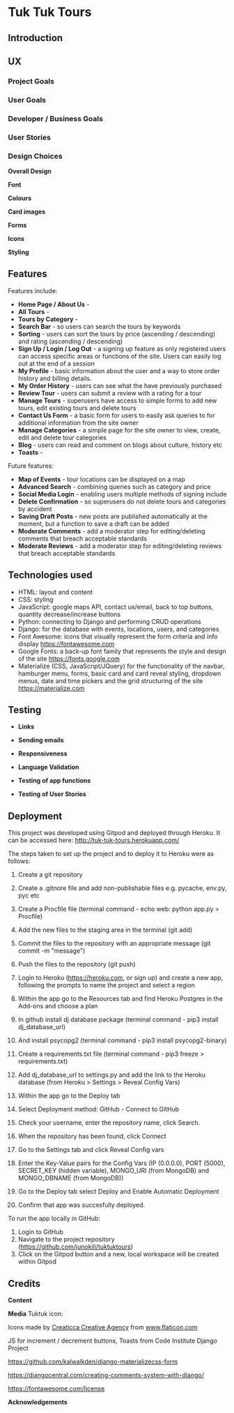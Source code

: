 # Tuk Tuk Tours

## Introduction

## UX

### Project Goals

### User Goals

### Developer / Business Goals

### User Stories

### Design Choices

**Overall Design**

**Font**

**Colours**

**Card images**

**Forms**

**Icons**

**Styling** 

## Features

Features include:
- **Home Page / About Us** - 
- **All Tours** - 
- **Tours by Category** - 
- **Search Bar** - so users can search the tours by keywords
- **Sorting** - users can sort the tours by price (ascending / descending) and rating (ascending / descending)
- **Sign Up / Login / Log Out** - a signing up feature as only registered users can access specific areas or 
functions of the site. Users can easily log out at the end of a session
- **My Profile** - basic information about the user and a way to store order history and billing details.
- **My Order History** - users can see what the have previously purchased
- **Review Tour** - users can submit a review with a rating for a tour
- **Manage Tours** - superusers have access to simple forms to add new tours, edit existing tours and delete tours
- **Contact Us Form** - a basic form for users to easily ask queries to for additional 
information from the site owner
- **Manage Categories** - a simple page for the site owner to view, create, edit and delete tour categories 
- **Blog** - users can read and comment on blogs about culture, history etc 
- **Toasts** - 

Future features:
- **Map of Events** - tour locations can be displayed on a map
- **Advanced Search** - combining queries such as category and price
- **Social Media Login** - enabling users multiple methods of signing include
- **Delete Confirmation** - so superusers do not delete tours and categories by accident
- **Saving Draft Posts** - new posts are published automatically at the moment, 
but a function to save a draft can be added
- **Moderate Comments** - add a moderator step for editing/deleting comments that breach acceptable standards
- **Moderate Reviews** - add a moderator step for editing/deleting reviews that breach acceptable standards


## Technologies used

- HTML: layout and content 
- CSS: styling
- JavaScript: google maps API, contact us/email, back to top buttons, quantity decrease/increase buttons
- Python: connecting to Django and performing CRUD operations
- Django: for the database with events, locations, users, and categories
- Font Awesome: icons that visually represent the form criteria and info display https://fontawesome.com
- Google Fonts: a back-up font family that represents the style and design of the site https://fonts.google.com
- Materialize (CSS, JavaScript/JQuery) for the functionality of the navbar, hamburger menu, 
forms, basic card and card reveal styling, dropdown menus, date and time pickers
    and the grid structuring of the site https://materialize.com

## Testing 

- **Links**

- **Sending emails**

- **Responsiveness**

- **Language Validation**

- **Testing of app functions**

- **Testing of User Stories**

## Deployment

This project was developed using Gitpod and deployed through Heroku. 
It can be accessed here: http://tuk-tuk-tours.herokuapp.com/

The steps taken to set up the project and to deploy it to Heroku were as follows:
1. Create a git repository
2. Create a .gitnore file and add non-publishable files e.g. pycache, env.py, pyc etc
4. Create a Procfile file (terminal command - echo web: python app.py > Procfile)
5. Add the new files to the staging area in the terminal (git add)
6. Commit the files to the repository with an appropriate message (git commit -m "message")
7. Push the files to the repository (git push)
8. Login to Heroku (https://heroku.com, or sign up) and create a new app, following the prompts to name 
the project and select a region
9. Within the app go to the Resources tab and find Heroku Postgres in the Add-ons and choose a plan
3. In github install dj database package (terminal command - pip3 install dj_database_url)
4. And install psycopg2 (terminal command - pip3 install psycopg2-binary)
5. Create a requirements.txt file (terminal command - pip3 freeze > requirements.txt)
6. Add dj_database_url to settings.py and add the link to the Heroku database (from Heroku > Settings > Reveal Config Vars)

8. Within the app go to the Deploy tab
9. Select Deployment method: GitHub - Connect to GitHub
10. Check your username, enter the repository name, click Search. 
11. When the repository has been found, click Connect
12. Go to the Settings tab and click Reveal Config vars
13. Enter the Key-Value pairs for the Config Vars (IP (0.0.0.0), PORT (5000), SECRET_KEY (hidden variable),
 MONGO_URI (from MongoDB) and MONGO_DBNAME (from MongoDB))
14. Go to the Deploy tab select Deploy and Enable Automatic Deployment
15. Confirm that app was succesfully deployed. 

To run the app locally in GitHub:
1. Login to GitHub 
2. Navigate to the project repository (https://github.com/junokili/tuktuktours)
3. Click on the Gitpod button and a new, local workspace will be created within Gitpod

## Credits

**Content**

**Media**
Tuktuk icon:
<div>Icons made by <a href="http://www.creaticca.com/" title="Creaticca Creative Agency">Creaticca Creative Agency</a> from <a href="https://www.flaticon.com/" title="Flaticon">www.flaticon.com</a></div>

JS for increment / decrement buttons, 
Toasts
from Code Institute Django Project

https://github.com/kalwalkden/django-materializecss-form

https://djangocentral.com/creating-comments-system-with-django/

https://fontawesome.com/license

**Acknowledgements**
